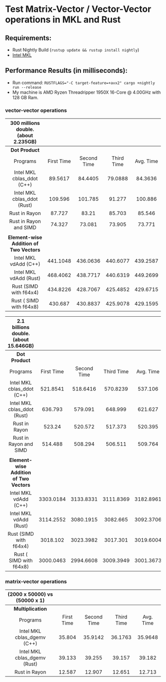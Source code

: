 # Test Matrix-Vector / Vector-Vector operations in MKL and Rust

## Requirements:
 - Rust Nightly Build (`rustup update && rustup install nightly`)
 - [Intel MKL](https://software.intel.com/en-us/mkl)

## Performance Results (in milliseconds):
 - Run command: `RUSTFLAGS="-C target-feature=+avx2" cargo +nightly run --release`
 - My machine is AMD Ryzen Threadripper 1950X 16-Core @ 4.00GHz with 128 GB Ram.


### vector-vector operations

|                        300 millions double. (about 2.235GB)                   |||||
|:---------------------------:|:-----------:|:-----------:|:-----------:|:---------:|
|                                   **Dot Product**                             |||||
| Programs                    | First Time  | Second Time | Third Time  | Avg. Time |
| Intel MKL cblas_ddot (C++)  |    89.5617  |    84.4405  |   79.0888   |   84.3636 |
| Intel MKL cblas_ddot (Rust) |   109.596   |   101.785   |   91.277    |  100.886  |
| Rust in Rayon               |    87.727   |    83.21    |   85.703    |   85.546  |
| Rust in Rayon and SIMD      |    74.327   |    73.081   |   73.905    |   73.771  |
||||||
|                    **Element-wise Addition of Two Vectors**                  |||||
| Intel MKL vdAdd (C++)       |  441.1048   |   436.0636  |   440.6077  |  439.2587 |
| Intel MKL vdAdd (Rust)      |  468.4062   |   438.7717  |   440.6319  |  449.2699 |
| Rust (SIMD with f64x4)      |  434.8226   |   428.7067  |   425.4852  |  429.6715 |
| Rust ( SIMD with f64x8)     |  430.687    |   430.8837  |   425.9078  |  429.1595 |


|                        2.1 billions double. (about 15.646GB)                  |||||
|:---------------------------:|:-----------:|:-----------:|:-----------:|:---------:|
|                                   **Dot Product**                             |||||
| Programs                    | First Time  | Second Time | Third Time  | Avg. Time |
| Intel MKL cblas_ddot (C++)  |   521.8541  |   518.6416  |  570.8239   |  537.106  |
| Intel MKL cblas_ddot (Rust) |   636.793   |   579.091   |  648.999    |  621.627  |
| Rust in Rayon               |   523.24    |   520.572   |  517.373    |  520.395  |
| Rust in Rayon and SIMD      |   514.488   |   508.294   |  506.511    |  509.764  |
||||||
|                    **Element-wise Addition of Two Vectors**                  |||||
| Intel MKL vdAdd (C++)       |  3303.0184  |  3133.8331  |  3111.8369  | 3182.8961 |
| Intel MKL vdAdd (Rust)      |  3114.2552  |  3080.1915  |  3082.665   | 3092.3706 |
| Rust (SIMD with f64x4)      |  3018.102   |  3023.3982  |  3017.301   | 3019.6004 |
| Rust ( SIMD with f64x8)     |  3000.0463  |  2994.6608  |  3009.3949  | 3001.3673 |

### matrix-vector operations

|                          (2000 x 50000) vs (50000 x 1)                     |||||
|:-----------------------------:|:-----------:|:-----------:|:-----------:|:---------:|
|                                **Multiplication**                         |||||
| Programs                      | First Time  | Second Time | Third Time  | Avg. Time |
| Intel MKL cblas_dgemv (C++)   |   35.804    |    35.9142  |   36.1763   |   35.9648 |
| Intel MKL cblas_dgemv (Rust)  |   39.133    |    39.255   |   39.157    |   39.182  |
| Rust in Rayon                 |   12.587    |    12.907   |   12.651    |   12.713  |
